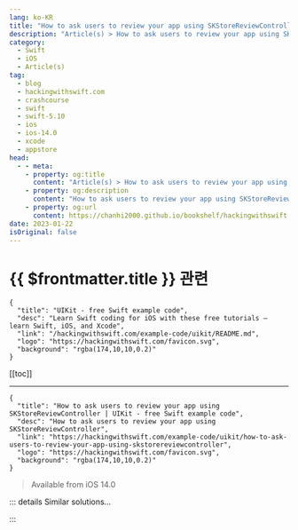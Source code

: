```yaml
---
lang: ko-KR
title: "How to ask users to review your app using SKStoreReviewController"
description: "Article(s) > How to ask users to review your app using SKStoreReviewController"
category:
  - Swift
  - iOS
  - Article(s)
tag: 
  - blog
  - hackingwithswift.com
  - crashcourse
  - swift
  - swift-5.10
  - ios
  - ios-14.0
  - xcode
  - appstore
head:
  - - meta:
    - property: og:title
      content: "Article(s) > How to ask users to review your app using SKStoreReviewController"
    - property: og:description
      content: "How to ask users to review your app using SKStoreReviewController"
    - property: og:url
      content: https://chanhi2000.github.io/bookshelf/hackingwithswift.com/example-code/uikit/how-to-ask-users-to-review-your-app-using-skstorereviewcontroller.html
date: 2023-01-22
isOriginal: false
---
```


# {{ $frontmatter.title }} 관련

```component VPCard
{
  "title": "UIKit - free Swift example code",
  "desc": "Learn Swift coding for iOS with these free tutorials – learn Swift, iOS, and Xcode",
  "link": "/hackingwithswift.com/example-code/uikit/README.md",
  "logo": "https://hackingwithswift.com/favicon.svg",
  "background": "rgba(174,10,10,0.2)"
}
```

[[toc]]

---

```component VPCard
{
  "title": "How to ask users to review your app using SKStoreReviewController | UIKit - free Swift example code",
  "desc": "How to ask users to review your app using SKStoreReviewController",
  "link": "https://hackingwithswift.com/example-code/uikit/how-to-ask-users-to-review-your-app-using-skstorereviewcontroller",
  "logo": "https://hackingwithswift.com/favicon.svg",
  "background": "rgba(174,10,10,0.2)"
}
```

> Available from iOS 14.0

<!-- TODO: 작성 -->

<!--
Many apps ask users to review their apps, but it’s increasingly common to see dark patterns such as apps pre-screening users so they get sent to the App Store only if they said they like the app.

To avoid this problem in the future, and also to provide a standardized interface that users can trust, iOS 10.3 brought a built-in way to ask users to review the app, and it couldn’t be much easier to use. In iOS 14 this was upgraded to rely on scenes, so it’s important your code makes the review request on an active scene.

But first, some important information:

1. You *request* that the system show a review dialog, which means the request might be ignored based on internal logic known only to Apple.
<li>Because the request might be ignored, you should *not* trigger the request from a user-facing button saying something like “Leave a review” – it might appear to do nothing at all.
<li>When you are in development, requesting a review will always show the review user interface, but you can’t submit an actual review.
<li>When you are using TestFlight to test your app, requesting a review will do nothing at all.

Once you understand those rules, the process really couldn’t be easier. First, add this `import` to your code:

```swift
import StoreKit
```

Then at some point in your app run this code:

```swift
if let scene = UIApplication.shared.connectedScenes.first(where: { $0.activationState == .foregroundActive }) as? UIWindowScene {
    SKStoreReviewController.requestReview(in: scene)
}
```

That’s it!

Again, you should *not* call that in response to user input, although if you have any sense you won’t just put it inside `viewDidAppear()` in your app.

Instead, consider storing a simple run count for your app using `UserDefaults`, then calling the method after your app has been run 10 times. By that point it’s pretty clear the user keeps coming back to your app, so hopefully you have more chance of getting a positive review!

-->

::: details Similar solutions…

<!--
/quick-start/swiftui/how-to-ask-the-user-to-review-your-app">How to ask the user to review your app 
/example-code/system/how-to-run-code-when-your-app-is-terminated">How to run code when your app is terminated 
/example-code/uikit/how-to-localize-your-ios-app">How to localize your iOS app 
/example-code/uikit/how-to-change-your-app-icon-dynamically-with-setalternateiconname">How to change your app icon dynamically with setAlternateIconName() 
/quick-start/swiftui/swiftui-tips-and-tricks">SwiftUI tips and tricks</a>
-->

:::

